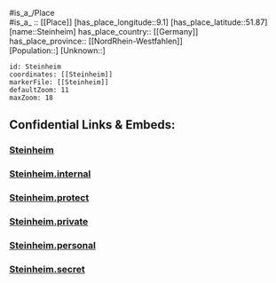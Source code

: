 ﻿---
location: [51.87,9.1] 
mapzoom: [7,12] 
mapmarker: city 
type: City
tags:
- geo/City


SpocWebEntityId: 34551
isDeleted: false
confidential: public

---
#is_a_/Place  
#is_a_ :: [[Place]] 
[has_place_longitude::9.1] 
[has_place_latitude::51.87] 
[name::Steinheim] 
has_place_country:: [[Germany]]  
has_place_province:: [[NordRhein-Westfahlen]]  
[Population::] 
[Unknown::] 


```leaflet
id: Steinheim
coordinates: [[Steinheim]] 
markerFile: [[Steinheim]] 
defaultZoom: 11 
maxZoom: 18
```


## Confidential Links & Embeds: 

### [Steinheim](/_public/Earth/Continent/Europe/Europe~Central/Germany/Germany~West/Nord_Rhein-Westfalen/counties~NW/Höxter/cities~Höxter/Steinheim.md) 

### [Steinheim.internal](/_internal/Earth/Continent/Europe/Europe~Central/Germany/Germany~West/Nord_Rhein-Westfalen/counties~NW/Höxter/cities~Höxter/Steinheim.internal.md) 

### [Steinheim.protect](/_protect/Earth/Continent/Europe/Europe~Central/Germany/Germany~West/Nord_Rhein-Westfalen/counties~NW/Höxter/cities~Höxter/Steinheim.protect.md) 

### [Steinheim.private](/_private/Earth/Continent/Europe/Europe~Central/Germany/Germany~West/Nord_Rhein-Westfalen/counties~NW/Höxter/cities~Höxter/Steinheim.private.md) 

### [Steinheim.personal](/_personal/Earth/Continent/Europe/Europe~Central/Germany/Germany~West/Nord_Rhein-Westfalen/counties~NW/Höxter/cities~Höxter/Steinheim.personal.md) 

### [Steinheim.secret](/_secret/Earth/Continent/Europe/Europe~Central/Germany/Germany~West/Nord_Rhein-Westfalen/counties~NW/Höxter/cities~Höxter/Steinheim.secret.md) 
